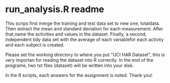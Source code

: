  run_analysis.R readme
=========================
This scrips first merge the training and test data set to new one, totaldata.
Then  extract the mean and standard deviation for each measurement.
After that,name the activities and values in the dataset.
Finally, a second, independent tidy data set with the average of each variablefor each activity and each subject is created.


Please set the working directory to where you put "UCI HAR Dataset", this is very importan for reading the dataset into R correctly.
In the end of the programe, two txt files (dataset) will be written into your disk.

In the R scripts, each answers for the assignment is noted.
Thank you!
